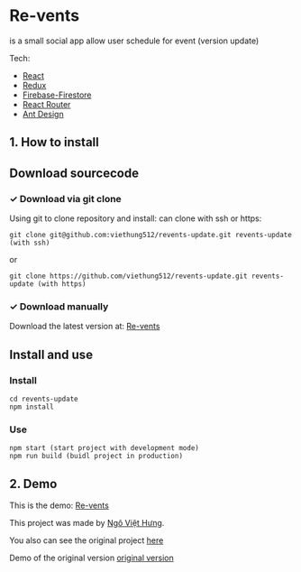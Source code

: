 # Re-vents
is a small social app allow user schedule for event (version update)

Tech:
 - [React](https://reactjs.org/)
 - [Redux](https://redux.js.org/)
 - [Firebase-Firestore](https://firebase.google.com/)
 - [React Router](https://reacttraining.com/react-router/web/guides/quick-start)
 - [Ant Design](https://ant.design/)

## 1. How to install

## Download sourcecode
### ✓ Download via git clone 
Using git to clone repository and install: can clone with ssh or https:

```
git clone git@github.com:viethung512/revents-update.git revents-update (with ssh)
```
or
```
git clone https://github.com/viethung512/revents-update.git revents-update (with https)
```

### ✓ Download manually
Download the latest version at: [Re-vents](https://github.com/viethung512/revents-update)

## Install and use
### Install
```
cd revents-update
npm install
```

### Use
```
npm start (start project with development mode)
npm run build (buidl project in production)
```
## 2. Demo
This is the demo: [Re-vents](https://revents-512.web.app/)

This project was made by [Ngô Việt Hưng](https://github.com/viethung512).

You also can see the original project [here](https://github.com/viethung512/revents)

Demo of the original version [original version](https://revents-274714.web.app/)
